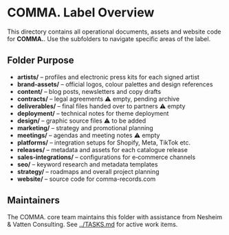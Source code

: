 # COMMA. Label Overview

This directory contains all operational documents, assets and website code for **COMMA.**. Use the subfolders to navigate specific areas of the label.

## Folder Purpose
- **artists/** – profiles and electronic press kits for each signed artist
- **brand-assets/** – official logos, colour palettes and design references
- **content/** – blog posts, newsletters and copy drafts
- **contracts/** – legal agreements ⚠️ empty, pending archive
- **deliverables/** – final files handed over to partners ⚠️ empty
- **deployment/** – technical notes for theme deployment
- **design/** – graphic source files ⚠️ to be added
- **marketing/** – strategy and promotional planning
- **meetings/** – agendas and meeting notes ⚠️ empty
- **platforms/** – integration setups for Shopify, Meta, TikTok etc.
- **releases/** – metadata and assets for each catalogue release
- **sales-integrations/** – configurations for e‑commerce channels
- **seo/** – keyword research and metadata templates
- **strategy/** – roadmaps and overall project planning
- **website/** – source code for comma-records.com

## Maintainers
The COMMA. core team maintains this folder with assistance from Nesheim & Vatten Consulting. See [../TASKS.md](TASKS.md) for active work items.
